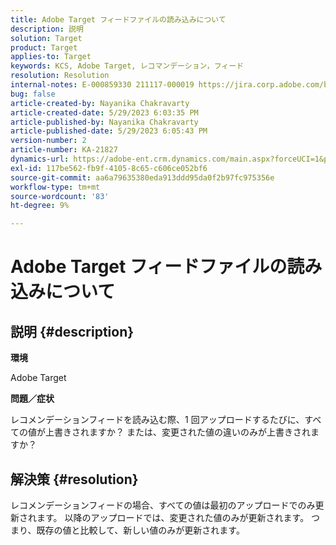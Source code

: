 ```yaml
---
title: Adobe Target フィードファイルの読み込みについて
description: 説明
solution: Target
product: Target
applies-to: Target
keywords: KCS, Adobe Target, レコマンデーション，フィード
resolution: Resolution
internal-notes: E-000859330 211117-000019 https://jira.corp.adobe.com/browse/RECS-5411
bug: false
article-created-by: Nayanika Chakravarty
article-created-date: 5/29/2023 6:03:35 PM
article-published-by: Nayanika Chakravarty
article-published-date: 5/29/2023 6:05:43 PM
version-number: 2
article-number: KA-21827
dynamics-url: https://adobe-ent.crm.dynamics.com/main.aspx?forceUCI=1&pagetype=entityrecord&etn=knowledgearticle&id=2b332d1f-4bfe-ed11-8f6e-6045bd006793
exl-id: 117be562-fb9f-4105-8c65-c606ce052bf6
source-git-commit: aa6a79635380eda913ddd95da0f2b97fc975356e
workflow-type: tm+mt
source-wordcount: '83'
ht-degree: 9%

---
```


# Adobe Target フィードファイルの読み込みについて

## 説明 {#description}


<b>環境</b>

Adobe Target

<b>問題／症状</b>

レコメンデーションフィードを読み込む際、1 回アップロードするたびに、すべての値が上書きされますか？ または、変更された値の違いのみが上書きされますか？


## 解決策 {#resolution}


レコメンデーションフィードの場合、すべての値は最初のアップロードでのみ更新されます。 以降のアップロードでは、変更された値のみが更新されます。 つまり、既存の値と比較して、新しい値のみが更新されます。
